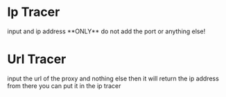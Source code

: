 
<h1>Ip Tracer</h1>
<p> input and ip address **ONLY** do not add the port or anything else!</p>
<h1>Url Tracer</h1>
<p> input the url of the proxy and nothing else then it will return the ip address from there you can put it in the ip tracer</p>
